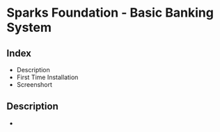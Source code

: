 # Sparks Foundation - Basic Banking System

## Index
- Description
- First Time Installation
- Screenshort

## Description
- 
